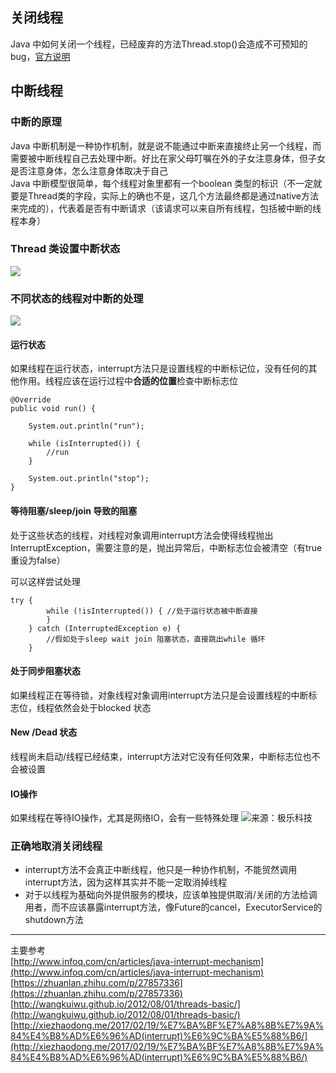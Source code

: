 ## 关闭线程 ##
Java 中如何关闭一个线程，已经废弃的方法Thread.stop()会造成不可预知的bug，[官方说明](https://docs.oracle.com/javase/6/docs/technotes/guides/concurrency/threadPrimitiveDeprecation.html "官方说明")    
## 中断线程 ##
### 中断的原理 ###
Java 中断机制是一种协作机制，就是说不能通过中断来直接终止另一个线程，而需要被中断线程自己去处理中断。好比在家父母叮嘱在外的子女注意身体，但子女是否注意身体，怎么注意身体取决于自己       
Java 中断模型很简单，每个线程对象里都有一个boolean 类型的标识（不一定就要是Thread类的字段，实际上的确也不是，这几个方法最终都是通过native方法来完成的），代表着是否有中断请求（该请求可以来自所有线程，包括被中断的线程本身）    
### Thread 类设置中断状态 ###
![](https://i.imgur.com/cOQ5J8c.png)      
### 不同状态的线程对中断的处理 ###
![](https://i.imgur.com/UTA74qP.jpg)     
#### 运行状态 ####
如果线程在运行状态，interrupt方法只是设置线程的中断标记位，没有任何的其他作用。线程应该在运行过程中**合适的位置**检查中断标志位    


	@Override
    public void run() {

        System.out.println("run");

        while (isInterrupted()) {
            //run
        }
        
        System.out.println("stop");
    } 

#### 等待阻塞/sleep/join 导致的阻塞 ####
处于这些状态的线程，对线程对象调用interrupt方法会使得线程抛出InterruptException，需要注意的是，抛出异常后，中断标志位会被清空（有true 重设为false）

可以这样尝试处理

	try {
            while (!isInterrupted()) { //处于运行状态被中断直接
            }
        } catch (InterruptedException e) {
            //假如处于sleep wait join 阻塞状态，直接跳出while 循环
        }
#### 处于同步阻塞状态 ####
如果线程正在等待锁，对象线程对象调用interrupt方法只是会设置线程的中断标志位，线程依然会处于blocked 状态
#### New /Dead 状态 ####
线程尚未启动/线程已经结束，interrupt方法对它没有任何效果，中断标志位也不会被设置

#### IO操作 ####
如果线程在等待IO操作，尤其是网络IO，会有一些特殊处理
![来源：极乐科技](https://i.imgur.com/qf4ScyN.png)     

### 正确地取消关闭线程 ###
- interrupt方法不会真正中断线程，他只是一种协作机制，不能贸然调用interrupt方法，因为这样其实并不能一定取消掉线程    
- 对于以线程为基础向外提供服务的模块，应该单独提供取消/关闭的方法给调用者，而不应该暴露interrupt方法，像Future的cancel，ExecutorService的shutdown方法   

----------
主要参考   
[http://www.infoq.com/cn/articles/java-interrupt-mechanism](http://www.infoq.com/cn/articles/java-interrupt-mechanism)     
[https://zhuanlan.zhihu.com/p/27857336](https://zhuanlan.zhihu.com/p/27857336)   
[http://wangkuiwu.github.io/2012/08/01/threads-basic/](http://wangkuiwu.github.io/2012/08/01/threads-basic/)    
[http://xiezhaodong.me/2017/02/19/%E7%BA%BF%E7%A8%8B%E7%9A%84%E4%B8%AD%E6%96%AD(interrupt)%E6%9C%BA%E5%88%B6/](http://xiezhaodong.me/2017/02/19/%E7%BA%BF%E7%A8%8B%E7%9A%84%E4%B8%AD%E6%96%AD(interrupt)%E6%9C%BA%E5%88%B6/)     
   